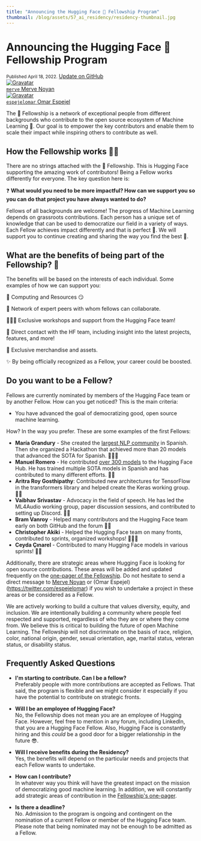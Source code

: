 ```yaml
---
title: "Announcing the Hugging Face 🤗 Fellowship Program"
thumbnail: /blog/assets/57_ai_residency/residency-thumbnail.jpg
---
```


<h1>
    Announcing the Hugging Face 🤗 Fellowship Program
</h1>

<div class="blog-metadata">
    <small>Published April 18, 2022.</small>
    <a target="_blank" class="btn no-underline text-sm mb-5 font-sans" href="https://github.com/huggingface/blog/blob/main/fellowship.md">
        Update on GitHub
    </a>
</div>

<div class="author-card">
    <a href="/merve"> 
        <img class="avatar avatar-user" src="https://aeiljuispo.cloudimg.io/v7/https://s3.amazonaws.com/moonup/production/uploads/1631694399207-6141a88b3a0ec78603c9e784.png?w=200&h=200&f=face" title="Gravatar">
        <div class="bfc">
            <code>merve</code>
            <span class="fullname">Merve Noyan</span>
        </div>
    </a>
    <a href="/espejelomar"> 
        <img class="avatar avatar-user" src="https://bafybeidj6oxo7zm5pejnc2iezy24npw4qbt2jgpo4n6igt7oykc7rbvcxi.ipfs.dweb.link/omar_picture.png" title="Gravatar">
        <div class="bfc">
            <code>espejelomar</code>
            <span class="fullname">Omar Espejel</span>
        </div>
    </a>
</div>


The 🤗 Fellowship is a network of exceptional people from different backgrounds who contribute to the open source ecosystem of Machine Learning 🚀. Our goal is to empower the key contributors and enable them to scale their impact while inspiring others to contribute as well.

## How the Fellowship works 🙌🏻

There are no strings attached with the 🤗 Fellowship. This is Hugging Face supporting the amazing work of contributors! Being a Fellow works differently for everyone. The key question here is:

❓ **What would you need to be more impactful? How can we support you so you can do that project you have always wanted to do?**

Fellows of all backgrounds are welcome! The progress of Machine Learning depends on grassroots contributions. Each person has a unique set of knowledge that can be used to democratize our field in a variety of ways. Each Fellow achieves impact differently and that is perfect 🌈. We will support you to continue creating and sharing the way you find the best 🤗.

## What are the benefits of being part of the Fellowship? 🤩

The benefits will be based on the interests of each individual. Some examples of how we can support you:

💾 Computing and Resources 😏

🎎 Network of expert peers with whom fellows can collaborate.

🧑🏻‍💻 Exclusive workshops and support from the Hugging Face team!

🤗 Direct contact with the HF team, including insight into the latest projects, features, and more!

🎁 Exclusive merchandise and assets.

✨ By being officially recognized as a Fellow, your career could be boosted.

## Do you want to be a Fellow?

Fellows are currently nominated by members of the Hugging Face team or by another Fellow. How can you get noticed? This is the main criteria:

- You have advanced the goal of democratizing good, open source machine learning.

How? In the way you prefer. These are some examples of the first Fellows:

- **María Grandury** - She created the [largest NLP community](https://somosnlp.org/) in Spanish. Then she organized a Hackathon that achieved more than 20 models that advanced the SOTA for Spanish. 👩🏼‍🎤
- **Manuel Romero** - He contributed [over 300 models](https://huggingface.co/mrm8488) to the Hugging Face Hub. He has trained multiple SOTA models in Spanish and has contributed to many different efforts. 🤴🏻
- **Aritra Roy Gosthipathy**: Contributed new architectures for TensorFlow in the transformers library and helped create the Keras working group. 🦹🏻
- **Vaibhav Srivastav** - Advocacy in the field of speech. He has led the ML4Audio working group, paper discussion sessions, and contributed to setting up Discord. 🦹🏻
- **Bram Vanroy** - Helped many contributors and the Hugging Face team early on both GitHub and the forum 🦸🏼
- **Christopher Akiki** - Helped the Hugging Face team on many fronts, contributed to sprints, organized workshops! 🦹🏻‍♀️
- **Ceyda Çınarel** - Contributed to many Hugging Face models in various sprints! 👸🏻

Additionally, there are strategic areas where Hugging Face is looking for open source contributions. These areas will be added and updated frequently on the [one-pager of the Fellowship](https://huggingface2.notion.site/Hugging-Fellows-One-Pager-fa1c8878a7a14945b7e0dda2d1e34f36). Do not hesitate to send a direct message to [Merve Noyan](https://twitter.com/mervenoyann) or (Omar Espejel)(https://twitter.com/espejelomar) if you wish to undertake a project in these areas or be considered as a Fellow.

We are actively working to build a culture that values ​​diversity, equity, and inclusion. We are intentionally building a community where people feel respected and supported, regardless of who they are or where they come from. We believe this is critical to building the future of open Machine Learning. The Fellowship will not discriminate on the basis of race, religion, color, national origin, gender, sexual orientation, age, marital status, veteran status, or disability status.

## Frequently Asked Questions

* **I'm starting to contribute. Can I be a fellow?**<br>Preferably people with more contributions are accepted as Fellows. That said, the program is flexible and we might consider it especially if you have the potential to contribute on strategic fronts.

* **Will I be an employee of Hugging Face?**<br>No, the Fellowship does not mean you are an employee of Hugging Face. However, feel free to mention in any forum, including LinkedIn, that you are a Hugging Face Fellow. Also, Hugging Face is constantly hiring and this *could* be a good door for a bigger relationship in the future 😎.

* **Will I receive benefits during the Residency?**<br>Yes, the benefits will depend on the particular needs and projects that each Fellow wants to undertake.

* **How ​​can I contribute?**<br>In whatever way you think will have the greatest impact on the mission of democratizing good machine learning. In addition, we will constantly add strategic areas of contribution in the [Fellowship's one-pager](https://huggingface2.notion.site/Hugging-Fellows-One-Pager-fa1c8878a7a14945b7e0dda2d1e34f36).

* **Is there a deadline?**<br>No. Admission to the program is ongoing and contingent on the nomination of a current Fellow or member of the Hugging Face team. Please note that being nominated may not be enough to be admitted as a Fellow.